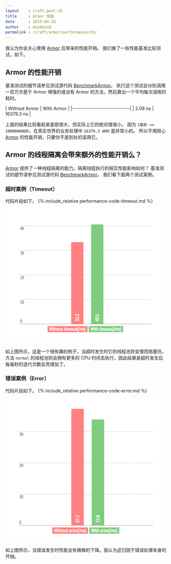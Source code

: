 ```yaml
---
layout    : craft-post-zh
title     : Armor 性能
date      : 2015-04-28
author    : mindwind
permalink : /craft/armor/performance/zh/
---
```



我认为你会关心使用 [Armor](/craft/armor/zh/) 后带来的性能开销。
我们做了一些性能基准比较测试，如下。


## Armor 的性能开销
基准测试的细节请参见测试源代码 [BenchmarkArmor](https://github.com/mindwind/craft-armor/blob/master/src/test/java/io/craft/armor/BenchmarkArmor.java)。
执行这个测试会分别调用一百万次基于 Armor 增强的或没有 Armor 的方法，然后算出一个平均每次调用的耗时。

| Without Armor | With Armor |
|----------------------------|
|     2.08 ns   | 16379.3 ns |

上面的结果比较看起来差距很大，但实际上它的绝对值很小。
因为 `1毫秒 == 1000000纳秒`，在真实世界的业务处理中 `16379.3 纳秒` 是非常小的。
所以不用担心 [Armor](/craft/armor/zh/) 的性能开销，只要你不是到处的滥用它。


## Armor 的线程隔离会带来额外的性能开销么？
[Armor](/craft/armor/zh/) 提供了一种线程隔离的能力。隔离线程执行的相互性能影响如何？
基准测试的细节请参见测试源代码 [BenchmarkArmor](https://github.com/mindwind/craft-armor/blob/master/src/test/java/io/craft/armor/BenchmarkForIsolationArmor.java)。
我们看下面两个测试案例。


### 超时案例（Timeout）
代码片段如下。
{% include_relative performance-code-timeout.md %}

![](/craft/armor/performance-timeout.png)

如上图所示，这是一个很有趣的例子，当超时发生时它的线程池将变慢而阻塞住。
方法 `normal` 的线程池则会拥有更多的 CPU 时间去执行，因此结果是超时发生后每毫秒的迭代次数反而增加了。


### 错误案例（Error）
代码片段如下。
{% include_relative performance-code-error.md %}

![](/craft/armor/performance-error.png)

如上图所示，当错误发生时性能会有微微的下降。我认为这归因于错误处理本身的开销。
